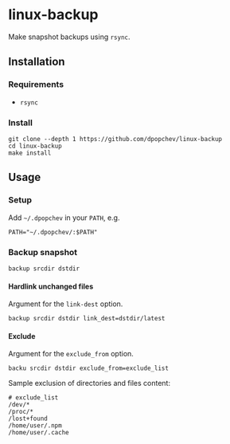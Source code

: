 # linux-backup

Make snapshot backups using `rsync`.

## Installation

### Requirements

- `rsync`

### Install

```
git clone --depth 1 https://github.com/dpopchev/linux-backup
cd linux-backup
make install
```

## Usage

### Setup

Add `~/.dpopchev` in your `PATH`, e.g.

```
PATH="~/.dpopchev/:$PATH"
```

### Backup snapshot

```
backup srcdir dstdir
```

#### Hardlink unchanged files

Argument for the `link-dest` option.

```
backup srcdir dstdir link_dest=dstdir/latest
```

#### Exclude

Argument for the `exclude_from` option.

```
backu srcdir dstdir exclude_from=exclude_list
```

Sample exclusion of directories and files content:

```
# exclude_list
/dev/*
/proc/*
/lost+found
/home/user/.npm
/home/user/.cache
```

